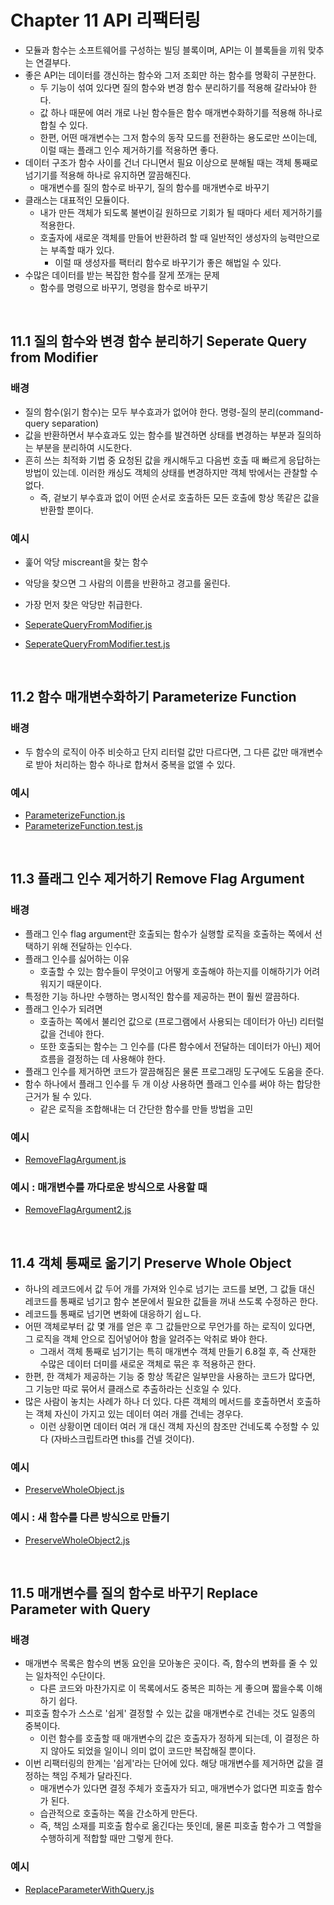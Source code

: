 # Chapter 11 API 리팩터링

-   모듈과 함수는 소프트웨어를 구성하는 빌딩 블록이며, API는 이 블록들을 끼워 맞추는 연결부다.
-   좋은 API는 데이터를 갱신하는 함수와 그저 조회만 하는 함수를 명확히 구분한다.
    -   두 기능이 섞여 있다면 질의 함수와 변경 함수 분리하기를 적용해 갈라놔야 한다.
    -   값 하나 때문에 여러 개로 나뉜 함수들은 함수 매개변수화하기를 적용해 하나로 합칠 수 있다.
    -   한편, 어떤 매개변수는 그저 함수의 동작 모드를 전환하는 용도로만 쓰이는데, 이럴 때는 플래그 인수 제거하기를 적용하면 좋다.
-   데이터 구조가 함수 사이를 건너 다니면서 필요 이상으로 분해될 때는 객체 통째로 넘기기를 적용해 하나로 유지하면 깔끔해진다.
    -   매개변수를 질의 함수로 바꾸기, 질의 함수를 매개변수로 바꾸기
-   클래스는 대표적인 모듈이다.
    -   내가 만든 객체가 되도록 불변이길 원하므로 기회가 될 때마다 세터 제거하기를 적용한다.
    -   호출자에 새로운 객체를 만들어 반환하려 할 때 일반적인 생성자의 능력만으로는 부족할 때가 있다.
        -   이럴 때 생성자를 팩터리 함수로 바꾸기가 좋은 해법일 수 있다.
-   수많은 데이터를 받는 복잡한 함수를 잘게 쪼개는 문제
    -   함수를 명령으로 바꾸기, 명령을 함수로 바꾸기

<br>

## 11.1 질의 함수와 변경 함수 분리하기 Seperate Query from Modifier

### 배경

-   질의 함수(읽기 함수)는 모두 부수효과가 없어야 한다. 명령-질의 분리(command-query separation)
-   값을 반환하면서 부수효과도 있는 함수를 발견하면 상태를 변경하는 부분과 질의하는 부분을 분리하여 시도한다.
-   흔히 쓰는 최적화 기법 중 요청된 값을 캐시해두고 다음번 호출 때 빠르게 응답하는 방법이 있는데. 이러한 캐싱도 객체의 상태를 변경하지만 객체 밖에서는 관찰할 수 없다.
    -   즉, 겉보기 부수효과 없이 어떤 순서로 호출하든 모든 호출에 항상 똑같은 값을 반환할 뿐이다.

### 예시

-   훑어 악당 miscreant을 찾는 함수
-   악당을 찾으면 그 사람의 이름을 반환하고 경고를 울린다.
-   가장 먼저 찾은 악당만 취급한다.

-   [SeperateQueryFromModifier.js](./src/chp11/SeperateQueryFromModifier.js)
-   [SeperateQueryFromModifier.test.js](./test/chp11/SeperateQueryFromModifier.test.js)

<br>

## 11.2 함수 매개변수화하기 Parameterize Function

### 배경

-   두 함수의 로직이 아주 비슷하고 단지 리터럴 값만 다르다면, 그 다른 값만 매개변수로 받아 처리하는 함수 하나로 합쳐서 중복을 없앨 수 있다.

### 예시

-   [ParameterizeFunction.js](./src/chp11/ParameterizeFunction.js)
-   [ParameterizeFunction.test.js](./test/chp11/ParameterizeFunction.test.js)

<br>

## 11.3 플래그 인수 제거하기 Remove Flag Argument

### 배경

-   플래그 인수 flag argument란 호출되는 함수가 실행할 로직을 호출하는 쪽에서 선택하기 위해 전달하는 인수다.
-   플래그 인수를 싫어하는 이유
    -   호출할 수 있는 함수들이 무엇이고 어떻게 호출해야 하는지를 이해하기가 어려워지기 때문이다.
-   특정한 기능 하나만 수행하는 명시적인 함수를 제공하는 편이 훨씬 깔끔하다.
-   플래그 인수가 되려면
    -   호출하는 쪽에서 불리언 값으로 (프로그램에서 사용되는 데이터가 아닌) 리터럴 값을 건네야 한다.
    -   또한 호출되는 함수는 그 인수를 (다른 함수에서 전달하는 데이터가 아닌) 제어 흐름을 결정하는 데 사용해야 한다.
-   플래그 인수를 제거하면 코드가 깔끔해짐은 물론 프로그래밍 도구에도 도움을 준다.
-   함수 하나에서 플래그 인수를 두 개 이상 사용하면 플래그 인수를 써야 하는 합당한 근거가 될 수 있다.
    -   같은 로직을 조합해내는 더 간단한 함수를 만들 방법을 고민

### 예시

-   [RemoveFlagArgument.js](./src/chp11/RemoveFlagArgument.js)

### 예시 : 매개변수를 까다로운 방식으로 사용할 때

-   [RemoveFlagArgument2.js](./src/chp11/RemoveFlagArgument2.js)

<br>

## 11.4 객체 통째로 옮기기 Preserve Whole Object

-   하나의 레코드에서 값 두어 개를 가져와 인수로 넘기는 코드를 보면, 그 값들 대신 레코드를 통째로 넘기고 함수 본문에서 필요한 값들을 꺼내 쓰도록 수정하곤 한다.
-   레코드틀 통째로 넘기면 변화에 대응하기 쉽ㄴ다.
-   어떤 객체로부터 값 몇 개를 얻은 후 그 값들만으로 무언가를 하는 로직이 있다면, 그 로직을 객체 안으로 집어넣어야 함을 알려주는 악취로 봐야 한다.
    -   그래서 객체 통째로 넘기기는 특히 매개변수 객체 만들기 6.8절 후, 즉 산재한 수많은 데이터 더미를 새로운 객체로 묶은 후 적용하곤 한다.
-   한편, 한 객체가 제공하는 기능 중 항상 똑같은 일부만을 사용하는 코드가 많다면, 그 기능만 따로 묶어서 클래스로 추출하라는 신호일 수 있다.
-   많은 사람이 놓치는 사례가 하나 더 있다. 다른 객체의 메서드를 호출하면서 호출하는 객체 자신이 가지고 있는 데이터 여러 개를 건네는 경우다.
    -   이런 상황이면 데이터 여러 개 대신 객체 자신의 참조만 건네도록 수정할 수 있다 (자바스크립트라면 this를 건넬 것이다).

### 예시

-   [PreserveWholeObject.js](./src/chp11/PreserveWholeObject.js)

### 예시 : 새 함수를 다른 방식으로 만들기

-   [PreserveWholeObject2.js](./src/chp11/PreserveWholeObject2.js)

<br>

## 11.5 매개변수를 질의 함수로 바꾸기 Replace Parameter with Query

### 배경

-   매개변수 목록은 함수의 변동 요인을 모아놓은 곳이다. 즉, 함수의 변화를 줄 수 있는 일차적인 수단이다.
    -   다른 코드와 마찬가지로 이 목록에서도 중복은 피하는 게 좋으며 짧을수록 이해하기 쉽다.
-   피호출 함수가 스스로 '쉽게' 결정할 수 있는 값을 매개변수로 건네는 것도 일종의 중복이다.
    -   이런 함수를 호출할 때 매개변수의 값은 호출자가 정하게 되는데, 이 결정은 하지 않아도 되었을 일이니 의미 없이 코드만 복잡해질 뿐이다.
-   이번 리팩터링의 한계는 '쉽게'라는 단어에 있다. 해당 매개변수를 제거하면 값을 결정하는 책임 주체가 달라진다.
    -   매개변수가 있다면 결정 주체가 호출자가 되고, 매개변수가 없다면 피호출 함수가 된다.
    -   습관적으로 호출하는 쪽을 간소하게 만든다.
    -   즉, 책임 소재를 피호출 함수로 옮긴다는 뜻인데, 물론 피호출 함수가 그 역할을 수행하히게 적합할 때만 그렇게 한다.

### 예시

-   [ReplaceParameterWithQuery.js](./src/chp11/ReplaceParameterWithQuery.js)
